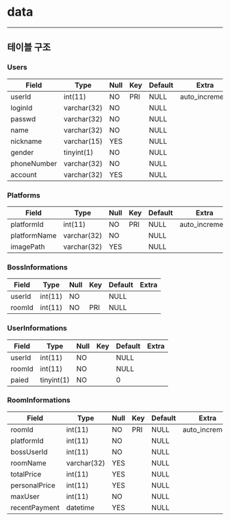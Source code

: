 # data
-----------

## 테이블 구조

### Users

| Field       | Type        | Null | Key  | Default | Extra          |
| ----------- | ----------- | ---- | ---- | ------- | -------------- |
| userId      | int(11)     | NO   | PRI  | NULL    | auto_increment |
| loginId     | varchar(32) | NO   |      | NULL    |                |
| passwd      | varchar(32) | NO   |      | NULL    |                |
| name        | varchar(32) | NO   |      | NULL    |                |
| nickname    | varchar(15) | YES  |      | NULL    |                |
| gender      | tinyint(1)  | NO   |      | NULL    |                |
| phoneNumber | varchar(32) | NO   |      | NULL    |                |
| account     | varchar(32) | YES  |      | NULL    |                |



### Platforms

| Field        | Type        | Null | Key  | Default | Extra          |
| ------------ | ----------- | ---- | ---- | ------- | -------------- |
| platformId   | int(11)     | NO   | PRI  | NULL    | auto_increment |
| platformName | varchar(32) | NO   |      | NULL    |                |
| imagePath    | varchar(32) | YES  |      | NULL    |                |



### BossInformations

| Field  | Type    | Null | Key  | Default | Extra |
| ------ | ------- | ---- | ---- | ------- | ----- |
| userId | int(11) | NO   |      | NULL    |       |
| roomId | int(11) | NO   | PRI  | NULL    |       |



### UserInformations

| Field  | Type       | Null | Key  | Default | Extra |
| ------ | ---------- | ---- | ---- | ------- | ----- |
| userId | int(11)    | NO   |      | NULL    |       |
| roomId | int(11)    | NO   |      | NULL    |       |
| paied  | tinyint(1) | NO   |      | 0       |       |



### RoomInformations

| Field         | Type        | Null | Key  | Default | Extra          |
| ------------- | ----------- | ---- | ---- | ------- | -------------- |
| roomId        | int(11)     | NO   | PRI  | NULL    | auto_increment |
| platformId    | int(11)     | NO   |      | NULL    |                |
| bossUserId    | int(11)     | NO   |      | NULL    |                |
| roomName      | varchar(32) | YES  |      | NULL    |                |
| totalPrice    | int(11)     | YES  |      | NULL    |                |
| personalPrice | int(11)     | YES  |      | NULL    |                |
| maxUser       | int(11)     | NO   |      | NULL    |                |
| recentPayment | datetime    | YES  |      | NULL    |                |
